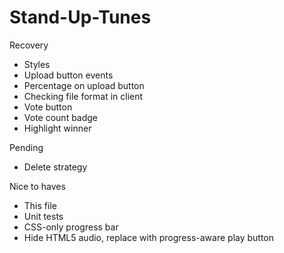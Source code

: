 Stand-Up-Tunes
==============

Recovery
- Styles
- Upload button events
- Percentage on upload button
- Checking file format in client
- Vote button
- Vote count badge
- Highlight winner

Pending
- Delete strategy

Nice to haves
- This file
- Unit tests
- CSS-only progress bar
- Hide HTML5 audio, replace with progress-aware play button